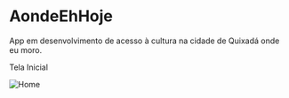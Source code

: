 # AondeEhHoje
App em desenvolvimento de acesso à cultura na cidade de Quixadá onde eu moro.


Tela Inicial

![Home](https://github.com/saviosoaresc/AondeEhHoje/assets/62923486/403ad5bf-2d10-4e91-bb17-def53add579b)
